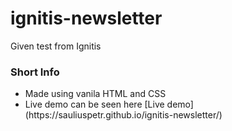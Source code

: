 # ignitis-newsletter

Given test from Ignitis

### Short Info
<ul>
  <li>Made using vanila HTML and CSS</li>
  <li>Live demo can be seen here [Live demo](https://sauliuspetr.github.io/ignitis-newsletter/) </li>
</ul>



